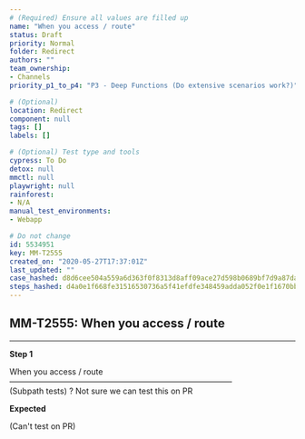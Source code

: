 ```yaml
---
# (Required) Ensure all values are filled up
name: "When you access / route"
status: Draft
priority: Normal
folder: Redirect
authors: ""
team_ownership: 
- Channels
priority_p1_to_p4: "P3 - Deep Functions (Do extensive scenarios work?)"

# (Optional)
location: Redirect
component: null
tags: []
labels: []

# (Optional) Test type and tools
cypress: To Do
detox: null
mmctl: null
playwright: null
rainforest: 
- N/A
manual_test_environments: 
- Webapp

# Do not change
id: 5534951
key: MM-T2555
created_on: "2020-05-27T17:37:01Z"
last_updated: ""
case_hashed: d8d6cee504a559a6d363f0f8313d8aff09ace27d598b0689bf7d9a87da74913a7b28349ecd4579e85bc5c5bfeb6f4de4
steps_hashed: d4a0e1f668fe31516530736a5f41efdfe348459adda052f0e1f1670bb94071bdc5087819ba380e0b8b5f55e1ddccabc0
---
```


<!-- (Auto-generated) Based on frontmatter's "key" and "name" -->

## MM-T2555: When you access / route

---

**Step 1**

When you access / route\
————————————————————————————\
(Subpath tests) ? Not sure we can test this on PR

**Expected**

(Can't test on PR)
